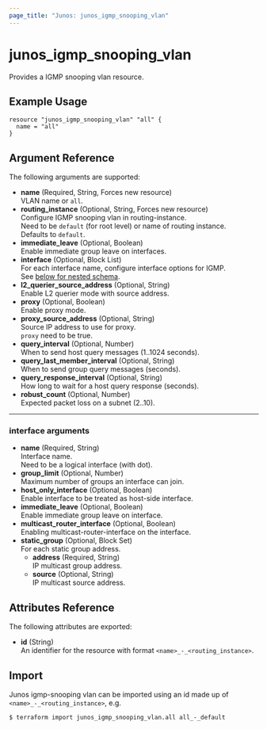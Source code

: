 ```yaml
---
page_title: "Junos: junos_igmp_snooping_vlan"
---
```


# junos_igmp_snooping_vlan

Provides a IGMP snooping vlan resource.

## Example Usage

```hcl
resource "junos_igmp_snooping_vlan" "all" {
  name = "all"
}
```

## Argument Reference

The following arguments are supported:

- **name** (Required, String, Forces new resource)  
  VLAN name or `all`.
- **routing_instance** (Optional, String, Forces new resource)  
  Configure IGMP snooping vlan in routing-instance.  
  Need to be `default` (for root level) or name of routing instance.  
  Defaults to `default`.
- **immediate_leave** (Optional, Boolean)  
  Enable immediate group leave on interfaces.
- **interface** (Optional, Block List)  
  For each interface name, configure interface options for IGMP.  
  See [below for nested schema](#interface-arguments).
- **l2_querier_source_address** (Optional, String)  
  Enable L2 querier mode with source address.
- **proxy** (Optional, Boolean)  
  Enable proxy mode.
- **proxy_source_address** (Optional, String)  
  Source IP address to use for proxy.  
  `proxy` need to be true.
- **query_interval** (Optional, Number)  
  When to send host query messages (1..1024 seconds).
- **query_last_member_interval** (Optional, String)  
  When to send group query messages (seconds).
- **query_response_interval** (Optional, String)  
  How long to wait for a host query response (seconds).
- **robust_count** (Optional, Number)  
  Expected packet loss on a subnet (2..10).

---

### interface arguments

- **name** (Required, String)  
  Interface name.  
  Need to be a logical interface (with dot).
- **group_limit** (Optional, Number)  
  Maximum number of groups an interface can join.
- **host_only_interface** (Optional, Boolean)  
  Enable interface to be treated as host-side interface.
- **immediate_leave** (Optional, Boolean)  
  Enable immediate group leave on interface.
- **multicast_router_interface** (Optional, Boolean)  
  Enabling multicast-router-interface on the interface.
- **static_group** (Optional, Block Set)  
  For each static group address.
  - **address** (Required, String)  
    IP multicast group address.
  - **source** (Optional, String)  
    IP multicast source address.

## Attributes Reference

The following attributes are exported:

- **id** (String)  
  An identifier for the resource with format `<name>_-_<routing_instance>`.

## Import

Junos igmp-snooping vlan can be imported using an id made up of `<name>_-_<routing_instance>`, e.g.

```shell
$ terraform import junos_igmp_snooping_vlan.all all_-_default
```

